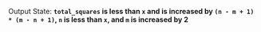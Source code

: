 Output State: **`total_squares` is less than `x` and is increased by `(n - m + 1) * (m - n + 1)`, `n` is less than `x`, and `m` is increased by 2**